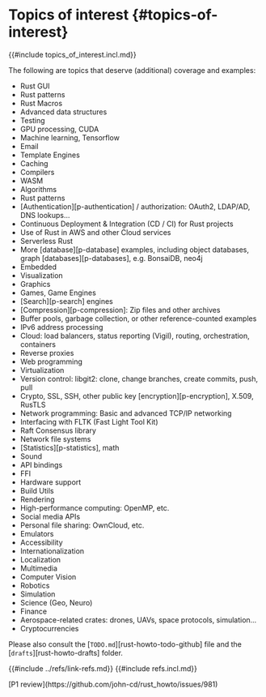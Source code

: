# Topics of interest {#topics-of-interest}

{{#include topics_of_interest.incl.md}}

The following are topics that deserve (additional) coverage and examples:

- Rust GUI
- Rust patterns
- Rust Macros
- Advanced data structures
- Testing
- GPU processing, CUDA
- Machine learning, Tensorflow
- Email
- Template Engines
- Caching
- Compilers
- WASM
- Algorithms
- Rust patterns
- [Authentication][p-authentication] / authorization: OAuth2, LDAP/AD, DNS lookups...
- Continuous Deployment & Integration (CD / CI) for Rust projects
- Use of Rust in AWS and other Cloud services
- Serverless Rust
- More [database][p-database] examples, including object databases, graph [databases][p-databases], e.g. BonsaiDB, neo4j
- Embedded
- Visualization
- Graphics
- Games, Game Engines
- [Search][p-search] engines
- [Compression][p-compression]: Zip files and other archives
- Buffer pools, garbage collection, or other reference-counted examples
- IPv6 address processing
- Cloud: load balancers, status reporting (Vigil), routing, orchestration, containers
- Reverse proxies
- Web programming
- Virtualization
- Version control: libgit2: clone, change branches, create commits, push, pull
- Crypto, SSL, SSH, other public key [encryption][p-encryption], X.509, RusTLS
- Network programming: Basic and advanced TCP/IP networking
- Interfacing with FLTK (Fast Light Tool Kit)
- Raft Consensus library
- Network file systems
- [Statistics][p-statistics], math
- Sound
- API bindings
- FFI
- Hardware support
- Build Utils
- Rendering
- High-performance computing: OpenMP, etc.
- Social media APIs
- Personal file sharing: OwnCloud, etc.
- Emulators
- Accessibility
- Internationalization
- Localization
- Multimedia
- Computer Vision
- Robotics
- Simulation
- Science (Geo, Neuro)
- Finance
- Aerospace-related crates: drones, UAVs, space protocols, simulation...
- Cryptocurrencies

Please also consult the [`TODO.md`][rust-howto-todo-github] file and the [`drafts`][rust-howto-drafts] folder.

{{#include ../refs/link-refs.md}}
{{#include refs.incl.md}}

<div class="hidden">
[P1 review](https://github.com/john-cd/rust_howto/issues/981)
</div>
